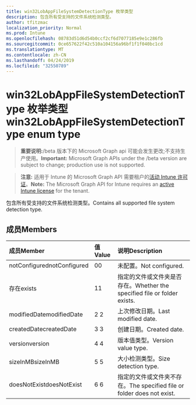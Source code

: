 ```yaml
---
title: win32LobAppFileSystemDetectionType 枚举类型
description: 包含所有受支持的文件系统检测类型。
author: tfitzmac
localization_priority: Normal
ms.prod: Intune
ms.openlocfilehash: 08783d51d6d54b0ccf2cf6d7077185e9e1c286fb
ms.sourcegitcommit: 0ce657622f42c510a104156a96bf1f1f040bc1cd
ms.translationtype: MT
ms.contentlocale: zh-CN
ms.lasthandoff: 04/24/2019
ms.locfileid: "32550789"
---
```

# <a name="win32lobappfilesystemdetectiontype-enum-type"></a><span data-ttu-id="25435-103">win32LobAppFileSystemDetectionType 枚举类型</span><span class="sxs-lookup"><span data-stu-id="25435-103">win32LobAppFileSystemDetectionType enum type</span></span>

> <span data-ttu-id="25435-104">**重要说明:**/beta 版本下的 Microsoft Graph api 可能会发生更改;不支持生产使用。</span><span class="sxs-lookup"><span data-stu-id="25435-104">**Important:** Microsoft Graph APIs under the /beta version are subject to change; production use is not supported.</span></span>

> <span data-ttu-id="25435-105">**注意:** 适用于 Intune 的 Microsoft Graph API 需要租户的[活动 Intune 许可证](https://go.microsoft.com/fwlink/?linkid=839381)。</span><span class="sxs-lookup"><span data-stu-id="25435-105">**Note:** The Microsoft Graph API for Intune requires an [active Intune license](https://go.microsoft.com/fwlink/?linkid=839381) for the tenant.</span></span>

<span data-ttu-id="25435-106">包含所有受支持的文件系统检测类型。</span><span class="sxs-lookup"><span data-stu-id="25435-106">Contains all supported file system detection type.</span></span>

## <a name="members"></a><span data-ttu-id="25435-107">成员</span><span class="sxs-lookup"><span data-stu-id="25435-107">Members</span></span>
|<span data-ttu-id="25435-108">成员</span><span class="sxs-lookup"><span data-stu-id="25435-108">Member</span></span>|<span data-ttu-id="25435-109">值</span><span class="sxs-lookup"><span data-stu-id="25435-109">Value</span></span>|<span data-ttu-id="25435-110">说明</span><span class="sxs-lookup"><span data-stu-id="25435-110">Description</span></span>|
|:---|:---|:---|
|<span data-ttu-id="25435-111">notConfigured</span><span class="sxs-lookup"><span data-stu-id="25435-111">notConfigured</span></span>|<span data-ttu-id="25435-112">0</span><span class="sxs-lookup"><span data-stu-id="25435-112">0</span></span>|<span data-ttu-id="25435-113">未配置。</span><span class="sxs-lookup"><span data-stu-id="25435-113">Not configured.</span></span>|
|<span data-ttu-id="25435-114">存在</span><span class="sxs-lookup"><span data-stu-id="25435-114">exists</span></span>|<span data-ttu-id="25435-115">1</span><span class="sxs-lookup"><span data-stu-id="25435-115">1</span></span>|<span data-ttu-id="25435-116">指定的文件或文件夹是否存在。</span><span class="sxs-lookup"><span data-stu-id="25435-116">Whether the specified file or folder exists.</span></span>|
|<span data-ttu-id="25435-117">modifiedDate</span><span class="sxs-lookup"><span data-stu-id="25435-117">modifiedDate</span></span>|<span data-ttu-id="25435-118">2 </span><span class="sxs-lookup"><span data-stu-id="25435-118">2</span></span>|<span data-ttu-id="25435-119">上次修改日期。</span><span class="sxs-lookup"><span data-stu-id="25435-119">Last modified date.</span></span>|
|<span data-ttu-id="25435-120">createdDate</span><span class="sxs-lookup"><span data-stu-id="25435-120">createdDate</span></span>|<span data-ttu-id="25435-121">3 </span><span class="sxs-lookup"><span data-stu-id="25435-121">3</span></span>|<span data-ttu-id="25435-122">创建日期。</span><span class="sxs-lookup"><span data-stu-id="25435-122">Created date.</span></span>|
|<span data-ttu-id="25435-123">version</span><span class="sxs-lookup"><span data-stu-id="25435-123">version</span></span>|<span data-ttu-id="25435-124">4 </span><span class="sxs-lookup"><span data-stu-id="25435-124">4</span></span>|<span data-ttu-id="25435-125">版本值类型。</span><span class="sxs-lookup"><span data-stu-id="25435-125">Version value type.</span></span>|
|<span data-ttu-id="25435-126">sizeInMB</span><span class="sxs-lookup"><span data-stu-id="25435-126">sizeInMB</span></span>|<span data-ttu-id="25435-127">5 </span><span class="sxs-lookup"><span data-stu-id="25435-127">5</span></span>|<span data-ttu-id="25435-128">大小检测类型。</span><span class="sxs-lookup"><span data-stu-id="25435-128">Size detection type.</span></span>|
|<span data-ttu-id="25435-129">doesNotExist</span><span class="sxs-lookup"><span data-stu-id="25435-129">doesNotExist</span></span>|<span data-ttu-id="25435-130">6 </span><span class="sxs-lookup"><span data-stu-id="25435-130">6</span></span>|<span data-ttu-id="25435-131">指定的文件或文件夹不存在。</span><span class="sxs-lookup"><span data-stu-id="25435-131">The specified file or folder does not exist.</span></span>|





